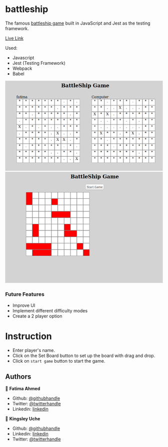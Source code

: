 # battleship
The famous [battleship game](https://en.wikipedia.org/wiki/Battleship_(game)) built in JavaScript and Jest as the testing framework.

[Live Link](https://raw.githack.com/Urchmaney/battleship/battle-feature/dist/index.html)

Used:
- Javascript
- Jest (Testing Framework)
- Webpack
- Babel

![screenshot](./battleship.png)
![screenshot](./Screenshot.png)

### Future Features
- Improve UI
- Implement different difficulty modes
- Create a 2 player option

# Instruction
- Enter player's name.
- Click on the Set Board button to set up the board with drag and drop.
- Click on `start game` button to start the game.

## Authors

👤 **Fatima Ahmed**

- Github: [@githubhandle](https://github.com/fatymahmed)
- Twitter: [@twitterhandle](https://twitter.com/fatymahmed)
- Linkedin: [linkedin](https://www.linkedin.com/in/fatimahmed/)

👤 **Kingsley Uche**

- Github: [@githubhandle](https://github.com/Urchmaney)
- Linkedin: [linkedin](https://www.linkedin.com/in/kingsley-uche/)
- Twitter: [@twitterhandle](https://twitter.com/kingsleyunegbu)

